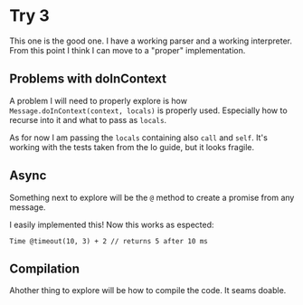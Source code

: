 # Try 3

This one is the good one. I have a working parser and a working interpreter. From this point I think I can move to a "proper" implementation.

## Problems with doInContext

A problem I will need to properly explore is how `Message.doInContext(context, locals)` is properly used. Especially how to recurse into it
and what to pass as `locals`.

As for now I am passing the `locals` containing also `call` and `self`.
It's working with the tests taken from the Io guide, but it looks
fragile.

## Async

Something next to explore will be the `@` method to create a promise from
any message.

I easily implemented this! Now this works as espected:

    Time @timeout(10, 3) + 2 // returns 5 after 10 ms

## Compilation

Ahother thing to explore will be how to compile the code. It seams
doable.